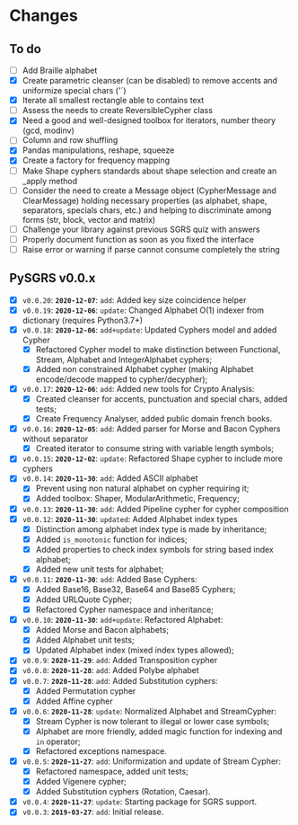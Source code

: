 # Changes

## To do

 - [ ] Add Braille alphabet
 - [x] Create parametric cleanser (can be disabled) to remove accents and uniformize special chars ('´)
 - [x] Iterate all smallest rectangle able to contains text
 - [ ] Assess the needs to create ReversibleCypher class
 - [x] Need a good and well-designed toolbox for iterators, number theory (gcd, modinv)
 - [ ] Column and row shuffling
 - [x] Pandas manipulations, reshape, squeeze
 - [x] Create a factory for frequency mapping
 - [ ] Make Shape cyphers standards about shape selection and create an _apply method
 - [ ] Consider the need to create a Message object (CypherMessage and ClearMessage) holding necessary properties
   (as alphabet, shape, separators, specials chars, etc.) and helping to discriminate among forms (str, block, vector and matrix)
 - [ ] Challenge your library against previous SGRS quiz with answers
 - [ ] Properly document function as soon as you fixed the interface
 - [ ] Raise error or warning if parse cannot consume completely the string

## PySGRS v0.0.x

- [x] `v0.0.20`: **`2020-12-07`**: `add`: Added key size coincidence helper
- [x] `v0.0.19`: **`2020-12-06`**: `update`: Changed Alphabet O(1) indexer from dictionary (requires Python3.7+) 
- [x] `v0.0.18`: **`2020-12-06`**: `add+update`: Updated Cyphers model and added Cypher
  - [x] Refactored Cypher model to make distinction between Functional, Stream, Alphabet and IntegerAlphabet cyphers;
  - [x] Added non constrained Alphabet cypher (making Alphabet encode/decode mapped to cypher/decypher);
- [x] `v0.0.17`: **`2020-12-06`**: `add`: Added new tools for Crypto Analysis:
  - [x] Created cleanser for accents, punctuation and special chars, added tests;
  - [x] Create Frequency Analyser, added public domain french books.
- [x] `v0.0.16`: **`2020-12-05`**: `add`: Added parser for Morse and Bacon Cyphers without separator
  - [x] Created iterator to consume string with variable length symbols;
- [x] `v0.0.15`: **`2020-12-02`**: `update`: Refactored Shape cypher to include more cyphers
- [x] `v0.0.14`: **`2020-11-30`**: `add`: Added ASCII alphabet
  - [x] Prevent using non natural alphabet on cypher requiring it;
  - [x] Added toolbox: Shaper, ModularArithmetic, Frequency;
- [x] `v0.0.13`: **`2020-11-30`**: `add`: Added Pipeline cypher for cypher composition
- [x] `v0.0.12`: **`2020-11-30`**: `updated`: Added Alphabet index types
  - [x] Distinction among alphabet index type is made by inheritance;
  - [x] Added `is_monotonic` function for indices;
  - [x] Added properties to check index symbols for string based index alphabet;
  - [x] Added new unit tests for alphabet;
- [x] `v0.0.11`: **`2020-11-30`**: `add`: Added Base Cyphers:
  - [x] Added Base16, Base32, Base64 and Base85 Cyphers;
  - [x] Added URLQuote Cypher;
  - [x] Refactored Cypher namespace and inheritance;
- [x] `v0.0.10`: **`2020-11-30`**: `add+update`: Refactored Alphabet:
  - [x] Added Morse and Bacon alphabets;
  - [x] Added Alphabet unit tests;
  - [x] Updated Alphabet index (mixed index types allowed);
- [x] `v0.0.9`: **`2020-11-29`**: `add`: Added Transposition cypher
- [x] `v0.0.8`: **`2020-11-28`**: `add`: Added Polybe alphabet
- [x] `v0.0.7`: **`2020-11-28`**: `add`: Added Substitution cyphers:
  - [x] Added Permutation cypher
  - [x] Added Affine cypher
- [x] `v0.0.6`: **`2020-11-28`**: `update`: Normalized Alphabet and StreamCypher: 
  - [x] Stream Cypher is now tolerant to illegal or lower case symbols;
  - [x] Alphabet are more friendly, added magic function for indexing and `in` operator;
  - [x] Refactored exceptions namespace.
- [x] `v0.0.5`: **`2020-11-27`**: `add`: Uniformization and update of Stream Cypher:
  - [x] Refactored namespace, added unit tests;
  - [x] Added Vigenere cypher;
  - [x] Added Substitution cyphers (Rotation, Caesar).
- [x] `v0.0.4`: **`2020-11-27`**: `update`: Starting package for SGRS support.
- [x] `v0.0.3`: **`2019-03-27`**: `add`: Initial release.
